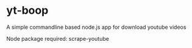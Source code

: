 # yt-boop

A simple commandline based node.js app for download youtube videos

Node package required: scrape-youtube
